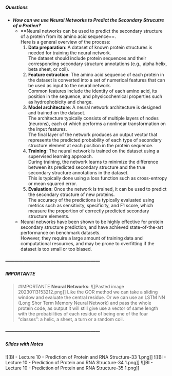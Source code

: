 ##### Questions
- ***How can we use Neural Networks to Predict the Secondary Strucutre of a Protien?***
	- ==Neural networks can be used to predict the secondary structure of a protein from its amino acid sequence==. <br>Here is a general overview of the process:
	  1. **Data preparation**: A dataset of known protein structures is needed for training the neural network. <br>The dataset should include protein sequences and their corresponding secondary structure annotations (e.g., alpha helix, beta sheet, or coil).
	  2. **Feature extraction**: The amino acid sequence of each protein in the dataset is converted into a set of numerical features that can be used as input to the neural network. <br>Common features include the identity of each amino acid, its position in the sequence, and physicochemical properties such as hydrophobicity and charge.
	  3. **Model architecture**: A neural network architecture is designed and trained on the dataset. <br>The architecture typically consists of multiple layers of nodes (neurons), each of which performs a nonlinear transformation on the input features. <br>The final layer of the network produces an output vector that represents the predicted probability of each type of secondary structure element at each position in the protein sequence.
	  4. **Training**: The neural network is trained on the dataset using a supervised learning approach. <br>During training, the network learns to minimize the difference between its predicted secondary structure and the true secondary structure annotations in the dataset. <br>This is typically done using a loss function such as cross-entropy or mean squared error.
	  5. **Evaluation**: Once the network is trained, it can be used to predict the secondary structure of new proteins. <br>The accuracy of the predictions is typically evaluated using metrics such as sensitivity, specificity, and F1 score, which measure the proportion of correctly predicted secondary structure elements.
	- Neural networks have been shown to be highly effective for protein secondary structure prediction, and have achieved state-of-the-art performance on benchmark datasets. <br>However, they require a large amount of training data and computational resources, and may be prone to overfitting if the dataset is too small or too biased.

##### —————————————————————
##### IMPORTANTE

> #IMPORTANTE **Neural Networks**:
> ![[Pasted image 20230113153212.png]]
> Like the GOR method we can take a sliding window and evaluate the central residue.
> Or we can use an LSTM NN (Long Shor Term Memory Neural Network) and pass the whole protein code, as output it will still give use a vector of same length with the probabilities of each residue of being one of the four “classes”: a helic, a sheet, a turn or a random coil.

##### —————————————————————
##### Slides with Notes
![[BI - Lecture 10 - Prediction of Protein and RNA Structure-33 1.png]] ![[BI - Lecture 10 - Prediction of Protein and RNA Structure-34 1.png]] ![[BI - Lecture 10 - Prediction of Protein and RNA Structure-35 1.png]]  